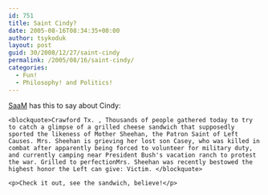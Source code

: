 ```yaml
---
id: 751
title: Saint Cindy?
date: 2005-08-16T08:34:35+00:00
author: tsykoduk
layout: post
guid: 30/2008/12/27/saint-cindy
permalink: /2005/08/16/saint-cindy/
categories:
  - Fun!
  - Philosophy! and Politics!
---
```

<p><a href="http://sharpmarbles.stufftoread.com/archive/2005/08/15/grilledCheeseSheehan.aspx">SaaM</a> has this to say about Cindy:</p>


	<blockquote>Crawford Tx. , Thousands of people gathered today to try to catch a glimpse of a grilled cheese sandwich that supposedly sported the likeness of Mother Sheehan, the Patron Saint of Left Causes. Mrs. Sheehan is grieving her lost son Casey, who was killed in combat after apparently being forced to volunteer for military duty, and currently camping near President Bush's vacation ranch to protest the war. Grilled to perfectionMrs. Sheehan was recently bestowed the highest honor the Left can give: Victim. </blockquote>

	<p>Check it out, see the sandwich, believe!</p>